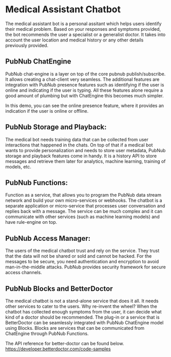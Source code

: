 
# Medical Assistant Chatbot

The medical assistant bot is a personal assitant which helps users identify their medical problem. Based on your responses and symptoms provided, the bot recommends the user a specialist or a generalist doctor. It takes into account the user location and medical history or any other details previously provided.

## PubNub ChatEngine
PubNub chat-engine is a layer on top of the core pubnub publish/subscribe. It allows creating a chat-client very seamless. The additional features are integration with PubNub presence features such as identifying if the user is online and indicating if the user is typing. All these features alone require a good amount of plumbing but with ChatEngine this becomes much simpler.

In this demo, you can see the online presence feature, where it provides an indication if the user is online or offline.


## PubNub Storage and Playback:
The medical bot needs training data that can be collected from user interactions that happened in the chats. On top of that if a medical bot wants to provide personalization and needs to store user metadata, PubNub storage and playback features come in handy.
It is a history API to store messages and retrieve them later for analytics, machine learning, training of models, etc.


## PubNub Functions:
Function as a service, that allows you to program the PubNub data stream network and build your own micro-services or webhooks. The chatbot is a separate application or micro-service that processes user conversation and replies back with a message. The service can be much complex and it can communicate with other services (such as machine learning models) and have rule-engine on top.


## PubNub Access Manager:
The users of the medical chatbot trust and rely on the service. They trust that the data will not be shared or sold and cannot be hacked. For the messages to be secure, you need authentication and encryption to avoid man-in-the-middle attacks. 
PubNub provides security framework for secure access channels.


## PubNub Blocks and BetterDoctor
The medical chatbot is not a stand-alone service that does it all. It needs other services to cater to the users. Why re-invent the wheel? When the chatbot has collected enough symptoms from the user, it can decide what kind of a doctor should be recommended. The plug-in or a service that is BetterDoctor can be seamlessly integrated with PubNub ChatEngine model using Blocks. Blocks are services that can be communicated from ChatEngine through PubNub Functions.

The API reference for better-doctor can be found below.
https://developer.betterdoctor.com/code-samples

